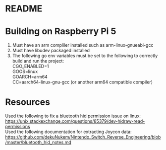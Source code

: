 # README  

# Building on Raspberry Pi 5
1. Must have an arm compliler installed such as arm-linux-gnueabi-gcc  
2. Must have libudev packaged installed  
3. The following go env variables must be set to the following to correctly build and run the project:  
    CGO_ENABLED=1  
    GOOS=linux  
    GOARCH=arm64  
    CC=aarch64-linux-gnu-gcc (or another arm64 compatible compiler)  

# Resources  
Used the following to fix a bluetooth hid permission issue on linux:  
https://unix.stackexchange.com/questions/85379/dev-hidraw-read-permissions  
Used the following documentation for extracting Joycon data:  
https://github.com/dekuNukem/Nintendo_Switch_Reverse_Engineering/blob/master/bluetooth_hid_notes.md  
